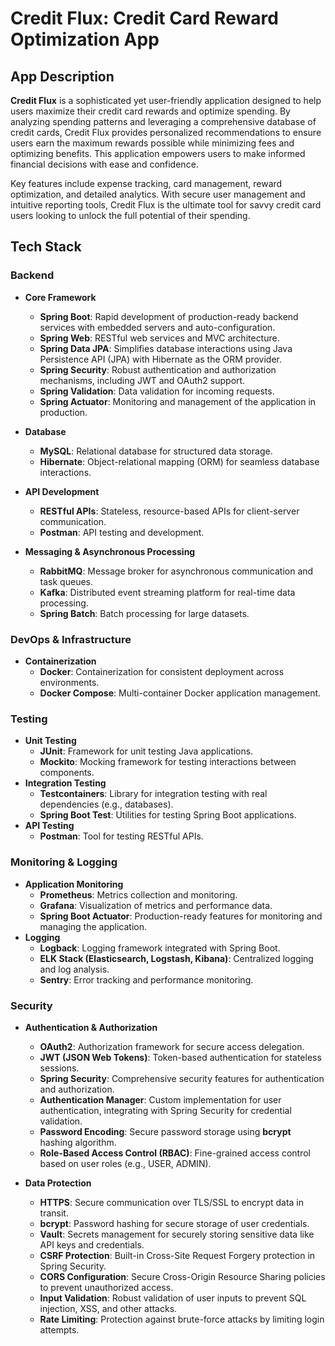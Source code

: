 # Credit Flux: Credit Card Reward Optimization App

## App Description
**Credit Flux** is a sophisticated yet user-friendly application designed to help users maximize their credit card rewards and optimize spending. By analyzing spending patterns and leveraging a comprehensive database of credit cards, Credit Flux provides personalized recommendations to ensure users earn the maximum rewards possible while minimizing fees and optimizing benefits. This application empowers users to make informed financial decisions with ease and confidence.

Key features include expense tracking, card management, reward optimization, and detailed analytics. With secure user management and intuitive reporting tools, Credit Flux is the ultimate tool for savvy credit card users looking to unlock the full potential of their spending.
## Tech Stack

### Backend
- **Core Framework**
  - **Spring Boot**: Rapid development of production-ready backend services with embedded servers and auto-configuration.
  - **Spring Web**: RESTful web services and MVC architecture.
  - **Spring Data JPA**: Simplifies database interactions using Java Persistence API (JPA) with Hibernate as the ORM provider.
  - **Spring Security**: Robust authentication and authorization mechanisms, including JWT and OAuth2 support.
  - **Spring Validation**: Data validation for incoming requests.
  - **Spring Actuator**: Monitoring and management of the application in production.

- **Database**
  - **MySQL**: Relational database for structured data storage.
  - **Hibernate**: Object-relational mapping (ORM) for seamless database interactions.

- **API Development**
  - **RESTful APIs**: Stateless, resource-based APIs for client-server communication.
  - **Postman**: API testing and development.

- **Messaging & Asynchronous Processing**
  - **RabbitMQ**: Message broker for asynchronous communication and task queues.
  - **Kafka**: Distributed event streaming platform for real-time data processing.
  - **Spring Batch**: Batch processing for large datasets.

### DevOps & Infrastructure
- **Containerization**
  - **Docker**: Containerization for consistent deployment across environments.
  - **Docker Compose**: Multi-container Docker application management.

### Testing
- **Unit Testing**
  - **JUnit**: Framework for unit testing Java applications.
  - **Mockito**: Mocking framework for testing interactions between components.
- **Integration Testing**
  - **Testcontainers**: Library for integration testing with real dependencies (e.g., databases).
  - **Spring Boot Test**: Utilities for testing Spring Boot applications.
- **API Testing**
  - **Postman**: Tool for testing RESTful APIs.

### Monitoring & Logging
- **Application Monitoring**
  - **Prometheus**: Metrics collection and monitoring.
  - **Grafana**: Visualization of metrics and performance data.
  - **Spring Boot Actuator**: Production-ready features for monitoring and managing the application.
- **Logging**
  - **Logback**: Logging framework integrated with Spring Boot.
  - **ELK Stack (Elasticsearch, Logstash, Kibana)**: Centralized logging and log analysis.
  - **Sentry**: Error tracking and performance monitoring.
### Security
- **Authentication & Authorization**
  - **OAuth2**: Authorization framework for secure access delegation.
  - **JWT (JSON Web Tokens)**: Token-based authentication for stateless sessions.
  - **Spring Security**: Comprehensive security features for authentication and authorization.
  - **Authentication Manager**: Custom implementation for user authentication, integrating with Spring Security for credential validation.
  - **Password Encoding**: Secure password storage using **bcrypt** hashing algorithm.
  - **Role-Based Access Control (RBAC)**: Fine-grained access control based on user roles (e.g., USER, ADMIN).

- **Data Protection**
  - **HTTPS**: Secure communication over TLS/SSL to encrypt data in transit.
  - **bcrypt**: Password hashing for secure storage of user credentials.
  - **Vault**: Secrets management for securely storing sensitive data like API keys and credentials.
  - **CSRF Protection**: Built-in Cross-Site Request Forgery protection in Spring Security.
  - **CORS Configuration**: Secure Cross-Origin Resource Sharing policies to prevent unauthorized access.
  - **Input Validation**: Robust validation of user inputs to prevent SQL injection, XSS, and other attacks.
  - **Rate Limiting**: Protection against brute-force attacks by limiting login attempts.

